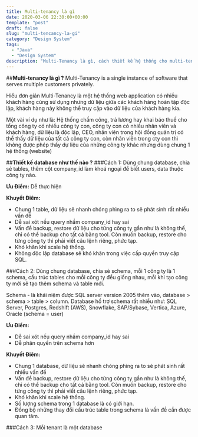 ```yaml
---
title: Multi-tenancy là gì
date: 2020-03-06 22:30:00+00:00
template: "post"
draft: false
slug: "multi-tencancy-la-gi"
category: "Design System"
tags:
  - "Java"
  - "Design System"
description: "Multi-Tenancy là gì, cách thiết kế hệ thống cho multi-tenancy như thế nào, cách tổ chức database ra sao, cách bảo mật dữ liệu như thế nào để user của cty này không thế thấy dữ liệu của công ty khác, ..."
---
```

##**Multi-tenancy là gì ?**
Multi-Tenancy is a single instance of software that serves multiple customers privately.

Hiểu đơn giản Multi-Tenancy là một hệ thống web application có nhiều khách hàng cùng sử dụng nhưng dữ liệu giữa các khách hàng hoàn tập độc lập, khách hàng này không thể truy cập vào dữ liệu của khách hàng kia.

Một vài ví dụ như là: 
Hệ thống chấm công, trả lương hay khai báo thuế cho tổng công ty có nhiều công ty con, công ty con có nhiều nhân viên và khách hàng, dữ liệu là độc lập, CEO, nhân viên trong hội đồng quản trị có thể thấy dữ liệu của tất cả công ty con, còn nhân viên trong cty con thì không được phép thấy dự liệu của những công ty khác nhưng dùng chung 1 hệ thống (website)

##**Thiết kế database như thế nào ?**
###Cách 1:
Dùng chung database, chia sẻ tables, thêm cột company_id làm khoá ngoại để biết users, data thuộc công ty nào.

**Ưu Điểm:** Dễ thực hiện

**Khuyết Điêm:**
  * Chung 1 table, dữ liệu sẽ nhanh chóng phìng ra to sẽ phát sinh rất nhiều vấn đề 
  * Dễ sai xót nếu query nhầm company_id hay sai 
  * Vấn đề backup, restore dữ liệu cho từng công ty gần như là không thế, chỉ có thể backup cho tất cả bằng tool. Còn muốn backup, restore cho từng công ty thì phải viết câu lệnh riêng, phức tạp.
  * Khó khăn khi scale hệ thống.
  * Không độc lập database sẽ khó khăn trong việc cấp quyền truy cập SQL. 


###Cách 2:
Dùng chung database, chia sẻ schema, mỗi 1 công ty là 1 schema, cẩu trúc tables cho mỗi công ty đều giống nhau, mỗi khi tạo công ty mới sẽ tạo thêm schema và table mới.

Schema - là khái niệm được SQL server version 2005 thêm vào, database > schema > table > column. Database hổ trợ schema rất nhiều như: SQL Server, Postgres, Redshift (AWS), Snowflake, SAP/Sybase, Vertica, Azure, Oracle (schema = user)

**Ưu Điểm:** 
* Dễ sai xót nếu query nhầm company_id hay sai
* Dễ phân quyền trên schema hơn 

**Khuyết Điêm:**
  * Chung 1 database, dữ liệu sẽ nhanh chóng phìng ra to sẽ phát sinh rất nhiều vấn đề   
  * Vấn đề backup, restore dữ liệu cho từng công ty gần như là không thế, chỉ có thể backup cho tất cả bằng tool. Còn muốn backup, restore cho từng công ty thì phải viết câu lệnh riêng, phức tạp.
  * Khó khăn khi scale hệ thống.
  * Số lượng schema trong 1 database là có giới hạn. 
  * Đồng bộ những thay đổi cấu trúc table trong schema là vấn đề cần được quan tâm.
    
###Cách 3:
Mỗi tenant là một database


